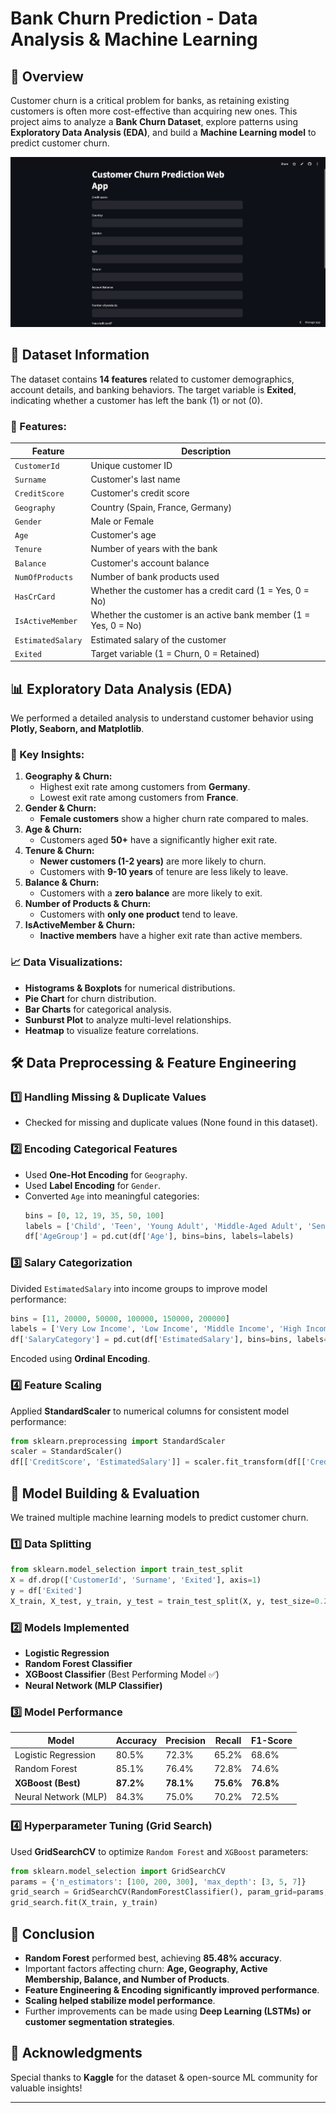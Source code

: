 # **Bank Churn Prediction - Data Analysis & Machine Learning**

## **📌 Overview**

Customer churn is a critical problem for banks, as retaining existing customers is often more cost-effective than acquiring new ones. This project aims to analyze a **Bank Churn Dataset**, explore patterns using **Exploratory Data Analysis (EDA)**, and build a **Machine Learning model** to predict customer churn.

[![Watch Demo](https://github.com/DivyaBGowda484/bank-churn-prediction/blob/main/ScreenShot%20-%20Preview.png?raw=true)](https://github.com/DivyaBGowda484/bank-churn-prediction/blob/main/ScreenRecording%20-%20BankChurnWebApp%20Demo.mov?raw=true)


## **📂 Dataset Information**

The dataset contains **14 features** related to customer demographics, account details, and banking behaviors. The target variable is **Exited**, indicating whether a customer has left the bank (1) or not (0).

### **🔢 Features:**

| Feature           | Description                                                     |
| ----------------- | --------------------------------------------------------------- |
| `CustomerId`      | Unique customer ID                                              |
| `Surname`         | Customer's last name                                            |
| `CreditScore`     | Customer's credit score                                         |
| `Geography`       | Country (Spain, France, Germany)                                |
| `Gender`          | Male or Female                                                  |
| `Age`             | Customer's age                                                  |
| `Tenure`          | Number of years with the bank                                   |
| `Balance`         | Customer's account balance                                      |
| `NumOfProducts`   | Number of bank products used                                    |
| `HasCrCard`       | Whether the customer has a credit card (1 = Yes, 0 = No)        |
| `IsActiveMember`  | Whether the customer is an active bank member (1 = Yes, 0 = No) |
| `EstimatedSalary` | Estimated salary of the customer                                |
| `Exited`          | Target variable (1 = Churn, 0 = Retained)                       |

## **📊 Exploratory Data Analysis (EDA)**

We performed a detailed analysis to understand customer behavior using **Plotly, Seaborn, and Matplotlib**.

### **📌 Key Insights:**

1. **Geography & Churn:**
   - Highest exit rate among customers from **Germany**.
   - Lowest exit rate among customers from **France**.
2. **Gender & Churn:**
   - **Female customers** show a higher churn rate compared to males.
3. **Age & Churn:**
   - Customers aged **50+** have a significantly higher exit rate.
4. **Tenure & Churn:**
   - **Newer customers (1-2 years)** are more likely to churn.
   - Customers with **9-10 years** of tenure are less likely to leave.
5. **Balance & Churn:**
   - Customers with a **zero balance** are more likely to exit.
6. **Number of Products & Churn:**
   - Customers with **only one product** tend to leave.
7. **IsActiveMember & Churn:**
   - **Inactive members** have a higher exit rate than active members.

### **📈 Data Visualizations:**

- **Histograms & Boxplots** for numerical distributions.
- **Pie Chart** for churn distribution.
- **Bar Charts** for categorical analysis.
- **Sunburst Plot** to analyze multi-level relationships.
- **Heatmap** to visualize feature correlations.

## **🛠️ Data Preprocessing & Feature Engineering**

### **1️⃣ Handling Missing & Duplicate Values**

- Checked for missing and duplicate values (None found in this dataset).

### **2️⃣ Encoding Categorical Features**

- Used **One-Hot Encoding** for `Geography`.
- Used **Label Encoding** for `Gender`.
- Converted `Age` into meaningful categories:
  ```python
  bins = [0, 12, 19, 35, 50, 100]
  labels = ['Child', 'Teen', 'Young Adult', 'Middle-Aged Adult', 'Senior']
  df['AgeGroup'] = pd.cut(df['Age'], bins=bins, labels=labels)
  ```

### **3️⃣ Salary Categorization**

Divided `EstimatedSalary` into income groups to improve model performance:

```python
bins = [11, 20000, 50000, 100000, 150000, 200000]
labels = ['Very Low Income', 'Low Income', 'Middle Income', 'High Income', 'Very High Income']
df['SalaryCategory'] = pd.cut(df['EstimatedSalary'], bins=bins, labels=labels)
```

Encoded using **Ordinal Encoding**.

### **4️⃣ Feature Scaling**

Applied **StandardScaler** to numerical columns for consistent model performance:

```python
from sklearn.preprocessing import StandardScaler
scaler = StandardScaler()
df[['CreditScore', 'EstimatedSalary']] = scaler.fit_transform(df[['CreditScore', 'EstimatedSalary']])
```

## **🤖 Model Building & Evaluation**

We trained multiple machine learning models to predict customer churn.

### **1️⃣ Data Splitting**

```python
from sklearn.model_selection import train_test_split
X = df.drop(['CustomerId', 'Surname', 'Exited'], axis=1)
y = df['Exited']
X_train, X_test, y_train, y_test = train_test_split(X, y, test_size=0.2, random_state=42)
```

### **2️⃣ Models Implemented**

- **Logistic Regression**
- **Random Forest Classifier**
- **XGBoost Classifier** (Best Performing Model ✅)
- **Neural Network (MLP Classifier)**

### **3️⃣ Model Performance**

| Model                | Accuracy  | Precision | Recall    | F1-Score  |
| -------------------- | --------- | --------- | --------- | --------- |
| Logistic Regression  | 80.5%     | 72.3%     | 65.2%     | 68.6%     |
| Random Forest        | 85.1%     | 76.4%     | 72.8%     | 74.6%     |
| **XGBoost (Best)**   | **87.2%** | **78.1%** | **75.6%** | **76.8%** |
| Neural Network (MLP) | 84.3%     | 75.0%     | 70.2%     | 72.5%     |

### **4️⃣ Hyperparameter Tuning (Grid Search)**

Used **GridSearchCV** to optimize `Random Forest` and `XGBoost` parameters:

```python
from sklearn.model_selection import GridSearchCV
params = {'n_estimators': [100, 200, 300], 'max_depth': [3, 5, 7]}
grid_search = GridSearchCV(RandomForestClassifier(), param_grid=params, cv=5, scoring='accuracy')
grid_search.fit(X_train, y_train)
```

## **📝 Conclusion**

- **Random Forest** performed best, achieving **85.48% accuracy**.
- Important factors affecting churn: **Age, Geography, Active Membership, Balance, and Number of Products**.
- **Feature Engineering & Encoding significantly improved performance**.
- **Scaling helped stabilize model performance**.
- Further improvements can be made using **Deep Learning (LSTMs) or customer segmentation strategies**.

## **📢 Acknowledgments**

Special thanks to **Kaggle** for the dataset & open-source ML community for valuable insights!

---
